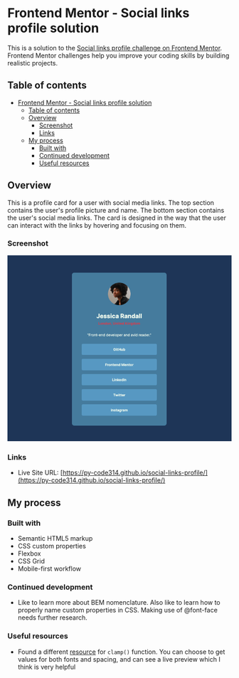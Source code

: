 # Frontend Mentor - Social links profile solution

This is a solution to the [Social links profile challenge on Frontend Mentor](https://www.frontendmentor.io/challenges/social-links-profile-UG32l9m6dQ). Frontend Mentor challenges help you improve your coding skills by building realistic projects. 

## Table of contents

- [Frontend Mentor - Social links profile solution](#frontend-mentor---social-links-profile-solution)
  - [Table of contents](#table-of-contents)
  - [Overview](#overview)
    - [Screenshot](#screenshot)
    - [Links](#links)
  - [My process](#my-process)
    - [Built with](#built-with)
    - [Continued development](#continued-development)
    - [Useful resources](#useful-resources)


## Overview
This is a profile card for a user with social media links. The top section contains the user's profile picture and name. The bottom section contains the user's social media links. The card is designed in the way that the user can interact with the links by hovering and focusing on them.


### Screenshot
![](./assets/images/profile-card.png)


### Links
- Live Site URL: [https://py-code314.github.io/social-links-profile/](https://py-code314.github.io/social-links-profile/)

## My process

### Built with
- Semantic HTML5 markup
- CSS custom properties
- Flexbox
- CSS Grid
- Mobile-first workflow


### Continued development
- Like to learn more about BEM nomenclature. Also like to learn how to properly name custom properties in CSS. Making use of @font-face needs further research.


### Useful resources
- Found a different [resource](https://fluid.style/spacing?min=0.625&max=1.375&min-bp=23.4375&max-bp=90&unit=%22rem%22) for `clamp()` function. You can choose to get values for both fonts and spacing, and can see a live preview which I think is very helpful


